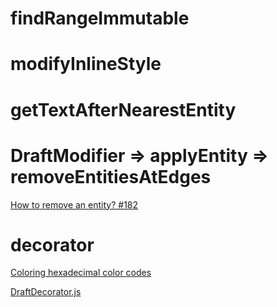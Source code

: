 
# findRangeImmutable

# modifyInlineStyle

# getTextAfterNearestEntity

# DraftModifier => applyEntity => removeEntitiesAtEdges

[How to remove an entity? #182](https://github.com/facebook/draft-js/issues/182)

# decorator

[Coloring hexadecimal color codes](https://github.com/Soreine/draft-js-simpledecorator#example-coloring-hexadecimal-color-codes)

[DraftDecorator.js](https://github.com/facebook/draft-js/blob/master/src/model/decorators/DraftDecorator.js)